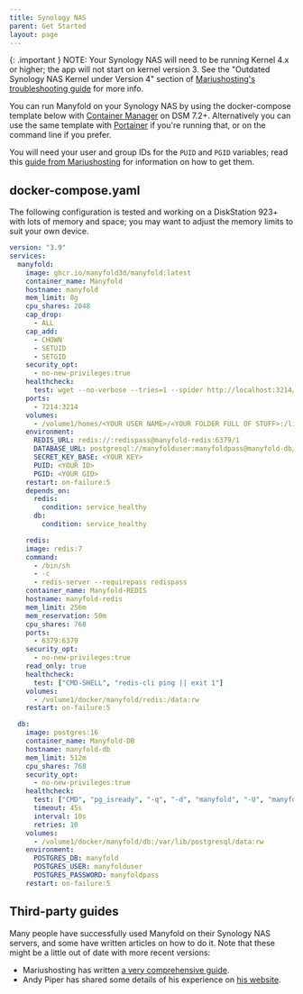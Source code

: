 ```yaml
---
title: Synology NAS
parent: Get Started
layout: page
---
```


{: .important }
NOTE: Your Synology NAS will need to be running Kernel 4.x or higher; the app will not start on kernel version 3. See the "Outdated Synology NAS Kernel under Version 4" section of [Mariushosting's troubleshooting guide](https://mariushosting.com/synology-common-docker-issues-and-fixes) for more info.

You can run Manyfold on your Synology NAS by using the docker-compose template below with [Container Manager](https://www.wundertech.net/container-manager-on-a-synology-nas/) on DSM 7.2+. Alternatively you can use the same template with [Portainer](https://mariushosting.com/how-to-install-portainer-on-your-synology-nas/) if you're running that, or on the command line if you prefer.

You will need your user and group IDs for the `PUID` and `PGID` variables; read this [guide from Mariushosting](https://mariushosting.com/synology-find-uid-userid-and-gid-groupid-in-5-seconds/) for information on how to get them.

## docker-compose.yaml

The following configuration is tested and working on a DiskStation 923+ with lots of memory and space; you may want to adjust the memory limits to suit your own device.

```yaml
version: "3.9"
services:
  manyfold:
    image: ghcr.io/manyfold3d/manyfold:latest
    container_name: Manyfold
    hostname: manyfold
    mem_limit: 8g
    cpu_shares: 2048
    cap_drop:
      - ALL
    cap_add:
      - CHOWN
      - SETUID
      - SETGID
    security_opt:
      - no-new-privileges:true
    healthcheck:
      test: wget --no-verbose --tries=1 --spider http://localhost:3214/health
    ports:
      - 7214:3214
    volumes:
      - /volume1/homes/<YOUR USER NAME>/<YOUR FOLDER FULL OF STUFF>:/libraries:rw
    environment:
      REDIS_URL: redis://:redispass@manyfold-redis:6379/1
      DATABASE_URL: postgresql://manyfolduser:manyfoldpass@manyfold-db/manyfold?pool=5
      SECRET_KEY_BASE: <YOUR KEY>
      PUID: <YOUR ID>
      PGID: <YOUR GID>
    restart: on-failure:5
    depends_on:
      redis:
        condition: service_healthy
      db:
        condition: service_healthy

	redis:
    image: redis:7
    command:
      - /bin/sh
      - -c
      - redis-server --requirepass redispass
    container_name: Manyfold-REDIS
    hostname: manyfold-redis
    mem_limit: 256m
    mem_reservation: 50m
    cpu_shares: 768
    ports:
      - 6379:6379
    security_opt:
      - no-new-privileges:true
    read_only: true
    healthcheck:
      test: ["CMD-SHELL", "redis-cli ping || exit 1"]
    volumes:
      - /volume1/docker/manyfold/redis:/data:rw
    restart: on-failure:5

  db:
    image: postgres:16
    container_name: Manyfold-DB
    hostname: manyfold-db
    mem_limit: 512m
    cpu_shares: 768
    security_opt:
      - no-new-privileges:true
    healthcheck:
      test: ["CMD", "pg_isready", "-q", "-d", "manyfold", "-U", "manyfolduser"]
      timeout: 45s
      interval: 10s
      retries: 10
    volumes:
      - /volume1/docker/manyfold/db:/var/lib/postgresql/data:rw
    environment:
      POSTGRES_DB: manyfold
      POSTGRES_USER: manyfolduser
      POSTGRES_PASSWORD: manyfoldpass
    restart: on-failure:5
```

## Third-party guides

Many people have successfully used Manyfold on their Synology NAS servers, and some have written articles on how to do it. Note that these might be a little out of date with more recent versions:

* Mariushosting has written [a very comprehensive guide](https://mariushosting.com/how-to-install-manyfold-on-your-synology-nas/).
* Andy Piper has shared some details of his experience on [his website](https://andypiper.co.uk/2023/07/05/running-a-3d-print-catalogue-with-van-dam/).
